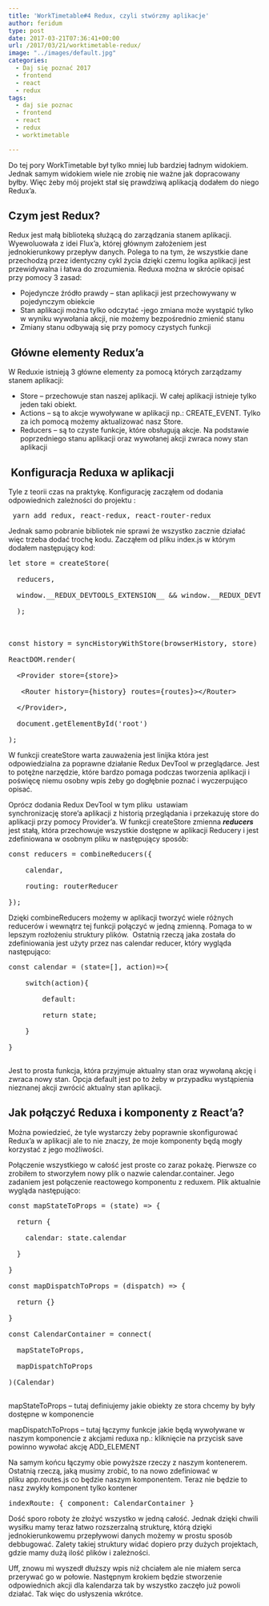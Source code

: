 ```yaml
---
title: 'WorkTimetable#4 Redux, czyli stwórzmy aplikacje'
author: feridum
type: post
date: 2017-03-21T07:36:41+00:00
url: /2017/03/21/worktimetable-redux/
image: "../images/default.jpg"
categories:
  - Daj się poznać 2017
  - frontend
  - react
  - redux
tags:
  - daj sie poznac
  - frontend
  - react
  - redux
  - worktimetable

---
```

<span lang="pl">Do tej pory </span><span lang="en-US">WorkTimetable</span> <span lang="pl">był tylko mniej lub bardziej ładnym widokiem. Jednak samym widokiem wiele nie zrobię nie ważne jak dopracowany byłby. Więc żeby mój projekt stał się prawdziwą aplikacją dodałem do nie</span><span lang="en-US">go</span> <span lang="pl">Redux&#8217;a.</span>

## Czym jest Redux?

Redux jest małą biblioteką służącą do zarządzania stanem aplikacji. Wyewoluowała z idei Flux&#8217;a, której głównym założeniem jest jednokierunkowy przepływ danych. Polega to na tym, że wszystkie dane przechodzą przez identyczny cykl życia dzięki czemu logika aplikacji jest przewidywalna i łatwa do zrozumienia. Reduxa można w skrócie opisać przy pomocy 3 zasad:

<ul type="disc">
  <li>
    Pojedyncze źródło prawdy &#8211; stan aplikacji jest przechowywany w pojedynczym obiekcie
  </li>
  <li>
    Stan aplikacji można tylko odczytać -jego zmiana może wystąpić tylko w wyniku wywołania akcji, nie możemy bezpośrednio zmienić stanu
  </li>
  <li>
    Zmiany stanu odbywają się przy pomocy czystych funkcji
  </li>
</ul>

##  Główne elementy Redux&#8217;a

W Reduxie istnieją 3 główne elementy za pomocą których zarządzamy stanem aplikacji:

<ul type="disc">
  <li>
    Store &#8211; przechowuje stan naszej aplikacji. W całej aplikacji istnieje tylko jeden taki obiekt.
  </li>
  <li>
    Actions &#8211; są to akcje wywoływane w aplikacji np.: CREATE_EVENT. Tylko za ich pomocą możemy aktualizować nasz Store.
  </li>
  <li>
    Reducers &#8211; są to czyste funkcje, które obsługują akcje. Na podstawie poprzedniego stanu aplikacji oraz wywołanej akcji zwraca nowy stan aplikacji
  </li>
</ul>

##  Konfiguracja Reduxa w aplikacji

Tyle z teorii czas na praktykę. Konfigurację zacząłem od dodania odpowiednich zależności do projektu :

<pre class="lang:default decode:true "> yarn add redux, react-redux, react-router-redux</pre>

<span lang="pl">Jednak samo pobranie bibliotek nie sprawi że wszystko zacznie działać więc trzeba dodać trochę kodu. Zacząłem od pliku index.js w którym dodałem następujący kod:</span>

<pre class="lang:default decode:true ">let store = createStore(

  reducers,

  window.__REDUX_DEVTOOLS_EXTENSION__ && window.__REDUX_DEVTOOLS_EXTENSION__()

  );

 

const history = syncHistoryWithStore(browserHistory, store)

ReactDOM.render(

  &lt;Provider store={store}&gt;

   &lt;Router history={history} routes={routes}&gt;&lt;/Router&gt;

  &lt;/Provider&gt;,

  document.getElementById('root')

);</pre>

W funkcji createStore warta zauważenia jest linijka która jest odpowiedzialna za poprawne działanie Redux DevTool w przeglądarce. Jest to potężne narzędzie, które bardzo pomaga podczas tworzenia aplikacji i poświęcę niemu osobny wpis żeby go dogłębnie poznać i wyczerpująco opisać.

Oprócz dodania Redux DevTool w tym pliku  ustawiam synchronizację store&#8217;a aplikacji z historią przeglądania i przekazuję store do aplikacji przy pomocy Provider&#8217;a. W funkcji createStore zmienna **_reducers_** jest stałą, która przechowuje wszystkie dostępne w aplikacji Reducery i jest zdefiniowana w osobnym pliku w następujący sposób:

<pre class="lang:default decode:true">const reducers = combineReducers({

    calendar,

    routing: routerReducer

});</pre>

Dzięki combineReducers możemy w aplikacji tworzyć wiele różnych reducerów i wewnątrz tej funkcji połączyć w jedną zmienną. Pomaga to w lepszym rozłożeniu struktury plików.  Ostatnią rzeczą jaka została do zdefiniowania jest użyty przez nas calendar reducer, który wygląda następująco:

<pre class="lang:default decode:true">const calendar = (state=[], action)=&gt;{

    switch(action){

        default:

        return state;

    }

}

</pre>

Jest to prosta funkcja, która przyjmuje aktualny stan oraz wywołaną akcję i zwraca nowy stan. Opcja default jest po to żeby w przypadku wystąpienia nieznanej akcji zwrócić aktualny stan aplikacji.

## Jak połączyć Reduxa i komponenty z React&#8217;a?

Można powiedzieć, że tyle wystarczy żeby poprawnie skonfigurować Redux&#8217;a w aplikacji ale to nie znaczy, że moje komponenty będą mogły korzystać z jego możliwości.

Połączenie wszystkiego w całość jest proste co zaraz pokażę. Pierwsze co zrobiłem to stworzyłem nowy plik o nazwie calendar.container. Jego zadaniem jest połączenie reactowego komponentu z reduxem. Plik aktualnie wygląda następująco:

<pre class="lang:default decode:true ">const mapStateToProps = (state) =&gt; {

  return {

    calendar: state.calendar

  }

}

const mapDispatchToProps = (dispatch) =&gt; {

  return {}

}

const CalendarContainer = connect(

  mapStateToProps,

  mapDispatchToProps

)(Calendar)

</pre>

mapStateToProps &#8211; tutaj definiujemy jakie obiekty ze stora chcemy by były dostępne w komponencie

mapDispatchToProps &#8211; tutaj łączymy funkcje jakie będą wywoływane w naszym komponencie z akcjami reduxa np.: kliknięcie na przycisk save powinno wywołać akcję ADD_ELEMENT

Na samym końcu łączymy obie powyższe rzeczy z naszym kontenerem. Ostatnią rzeczą, jaką musimy zrobić, to na nowo zdefiniować w pliku app.routes.js co będzie naszym komponentem. Teraz nie będzie to nasz zwykły komponent tylko kontener

<pre class="lang:default decode:true ">indexRoute: { component: CalendarContainer }</pre>

Dość sporo roboty że złożyć wszystko w jedną całość. Jednak dzięki chwili wysiłku mamy teraz łatwo rozszerzalną strukturę, którą dzięki jednokierunkowemu przepływowi danych możemy w prostu sposób debbugować. Zalety takiej struktury widać dopiero przy dużych projektach, gdzie mamy dużą ilość plików i zależności.

Uff, znowu mi wyszedł dłuższy wpis niż chciałem ale nie miałem serca przerywać go w połowie. Następnym krokiem będzie stworzenie odpowiednich akcji dla kalendarza tak by wszystko zaczęło już powoli działać. Tak więc do usłyszenia wkrótce.